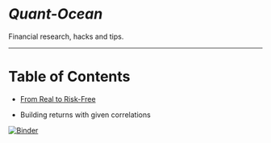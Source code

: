 # *Quant-Ocean*
Financial research, hacks and tips.

---

# Table of Contents

* [From Real to Risk-Free](https://github.com/KikeM/quant-ocean/blob/master/from-real-to-risk-free/from-real-to-risk-free.md)

* Building returns with given correlations

[![Binder](https://mybinder.org/badge_logo.svg)](https://mybinder.org/v2/gh/KikeM/quant-ocean/master?filepath=correlations%2Fpart1_correlated_returns%2Fnotebook%2F) 
